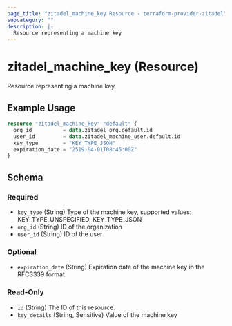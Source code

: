 ```yaml
---
page_title: "zitadel_machine_key Resource - terraform-provider-zitadel"
subcategory: ""
description: |-
  Resource representing a machine key
---
```


# zitadel_machine_key (Resource)

Resource representing a machine key

## Example Usage

```terraform
resource "zitadel_machine_key" "default" {
  org_id          = data.zitadel_org.default.id
  user_id         = data.zitadel_machine_user.default.id
  key_type        = "KEY_TYPE_JSON"
  expiration_date = "2519-04-01T08:45:00Z"
}
```

<!-- schema generated by tfplugindocs -->
## Schema

### Required

- `key_type` (String) Type of the machine key, supported values: KEY_TYPE_UNSPECIFIED, KEY_TYPE_JSON
- `org_id` (String) ID of the organization
- `user_id` (String) ID of the user

### Optional

- `expiration_date` (String) Expiration date of the machine key in the RFC3339 format

### Read-Only

- `id` (String) The ID of this resource.
- `key_details` (String, Sensitive) Value of the machine key